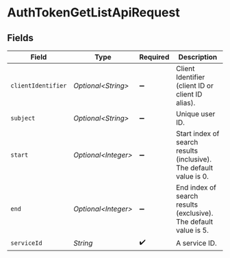 # AuthTokenGetListApiRequest


## Fields

| Field                                                              | Type                                                               | Required                                                           | Description                                                        |
| ------------------------------------------------------------------ | ------------------------------------------------------------------ | ------------------------------------------------------------------ | ------------------------------------------------------------------ |
| `clientIdentifier`                                                 | *Optional\<String>*                                                | :heavy_minus_sign:                                                 | Client Identifier (client ID or client ID alias).<br/>             |
| `subject`                                                          | *Optional\<String>*                                                | :heavy_minus_sign:                                                 | Unique user ID.<br/>                                               |
| `start`                                                            | *Optional\<Integer>*                                               | :heavy_minus_sign:                                                 | Start index of search results (inclusive). The default value is 0. |
| `end`                                                              | *Optional\<Integer>*                                               | :heavy_minus_sign:                                                 | End index of search results (exclusive). The default value is 5.<br/> |
| `serviceId`                                                        | *String*                                                           | :heavy_check_mark:                                                 | A service ID.                                                      |